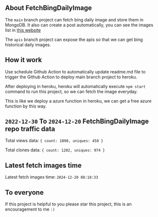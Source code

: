 ## About FetchBingDailyImage

The `main` branch project can fetch bing daily image and store them in MongoDB.
It also can create a post automatically, you can see the images list in [this website](https://oursalbum.netlify.app)

The `apis` branch project can expose the apis so that we can get bing historical daily images.

## How it work

Use schedule Github Action to automatically update readme.md file to trigger the Github Action to deploy main branch project to heroku.

After deploying in heroku, heroku will automatically execute `npm start` command to run this project, so we can fetch the image everyday.

This is like we deploy a azure function in heroku, we can get a free azure function by this way.

## `2022-12-30` To `2024-12-20` FetchBingDailyImage repo traffic data

Total views data: `{ count: 1890, uniques: 458 }`

Total clones data: `{ count: 1282, uniques: 974 }`

## Latest fetch images time

Latest fetch images time: `2024-12-20 08:18:33`

## To everyone

If this project is helpful to you please star this project, this is an encouragement to me `:)`



